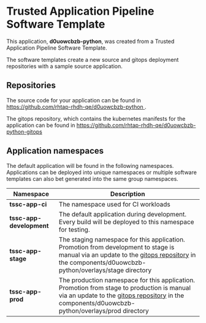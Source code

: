 # Trusted Application Pipeline Software Template

This application, **d0uowcbzb-python**, was created from a Trusted Application Pipeline Software Template.

The software templates create a new source and gitops deployment repositories with a sample source application. 

## Repositories

The source code for your application can be found in [https://github.com/rhtap-rhdh-qe/d0uowcbzb-python ](https://github.com/rhtap-rhdh-qe/d0uowcbzb-python ).
 
The gitops repository, which contains the kubernetes manifests for the application can be found in 
[https://github.com/rhtap-rhdh-qe/d0uowcbzb-python-gitops ](https://github.com/rhtap-rhdh-qe/d0uowcbzb-python-gitops ) 

## Application namespaces 

The default application will be found in the following namespaces. Applications can be deployed into unique namespaces or multiple software templates can also bet generated into the same group namespaces.  

|  Namespace   |  Description   |  
| -------- | -------- |
| **tssc-app-ci** | The namespace used for CI workloads |
| **tssc-app-development** | The default application during development. Every build will be deployed to this namespace for testing. |
| **tssc-app-stage** | The staging namespace for this application. Promotion from development to stage is manual via an update to the [gitops repository](https://github.com/rhtap-rhdh-qe/d0uowcbzb-python-gitops ) in the components/d0uowcbzb-python/overlays/stage directory |
| **tssc-app-prod** | The production namespace for this application. Promotion from stage to production is manual via an update to the [gitops repository](https://github.com/rhtap-rhdh-qe/d0uowcbzb-python-gitops ) in the components/d0uowcbzb-python/overlays/prod directory |